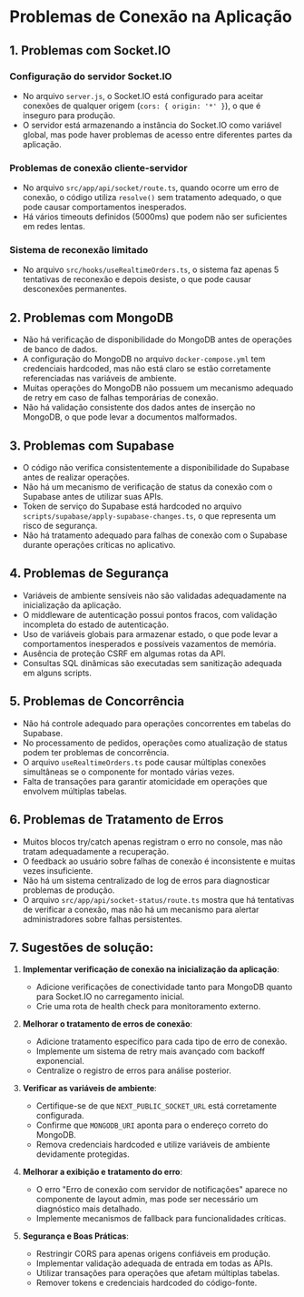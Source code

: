 # Problemas de Conexão na Aplicação

## 1. Problemas com Socket.IO

### Configuração do servidor Socket.IO
- No arquivo `server.js`, o Socket.IO está configurado para aceitar conexões de qualquer origem (`cors: { origin: '*' }`), o que é inseguro para produção.
- O servidor está armazenando a instância do Socket.IO como variável global, mas pode haver problemas de acesso entre diferentes partes da aplicação.

### Problemas de conexão cliente-servidor
- No arquivo `src/app/api/socket/route.ts`, quando ocorre um erro de conexão, o código utiliza `resolve()` sem tratamento adequado, o que pode causar comportamentos inesperados.
- Há vários timeouts definidos (5000ms) que podem não ser suficientes em redes lentas.

### Sistema de reconexão limitado
- No arquivo `src/hooks/useRealtimeOrders.ts`, o sistema faz apenas 5 tentativas de reconexão e depois desiste, o que pode causar desconexões permanentes.

## 2. Problemas com MongoDB

- Não há verificação de disponibilidade do MongoDB antes de operações de banco de dados.
- A configuração do MongoDB no arquivo `docker-compose.yml` tem credenciais hardcoded, mas não está claro se estão corretamente referenciadas nas variáveis de ambiente.
- Muitas operações do MongoDB não possuem um mecanismo adequado de retry em caso de falhas temporárias de conexão.
- Não há validação consistente dos dados antes de inserção no MongoDB, o que pode levar a documentos malformados.

## 3. Problemas com Supabase

- O código não verifica consistentemente a disponibilidade do Supabase antes de realizar operações.
- Não há um mecanismo de verificação de status da conexão com o Supabase antes de utilizar suas APIs.
- Token de serviço do Supabase está hardcoded no arquivo `scripts/supabase/apply-supabase-changes.ts`, o que representa um risco de segurança.
- Não há tratamento adequado para falhas de conexão com o Supabase durante operações críticas no aplicativo.

## 4. Problemas de Segurança

- Variáveis de ambiente sensíveis não são validadas adequadamente na inicialização da aplicação.
- O middleware de autenticação possui pontos fracos, com validação incompleta do estado de autenticação.
- Uso de variáveis globais para armazenar estado, o que pode levar a comportamentos inesperados e possíveis vazamentos de memória.
- Ausência de proteção CSRF em algumas rotas da API.
- Consultas SQL dinâmicas são executadas sem sanitização adequada em alguns scripts.

## 5. Problemas de Concorrência

- Não há controle adequado para operações concorrentes em tabelas do Supabase.
- No processamento de pedidos, operações como atualização de status podem ter problemas de concorrência.
- O arquivo `useRealtimeOrders.ts` pode causar múltiplas conexões simultâneas se o componente for montado várias vezes.
- Falta de transações para garantir atomicidade em operações que envolvem múltiplas tabelas.

## 6. Problemas de Tratamento de Erros

- Muitos blocos try/catch apenas registram o erro no console, mas não tratam adequadamente a recuperação.
- O feedback ao usuário sobre falhas de conexão é inconsistente e muitas vezes insuficiente.
- Não há um sistema centralizado de log de erros para diagnosticar problemas de produção.
- O arquivo `src/app/api/socket-status/route.ts` mostra que há tentativas de verificar a conexão, mas não há um mecanismo para alertar administradores sobre falhas persistentes.

## 7. Sugestões de solução:

1. **Implementar verificação de conexão na inicialização da aplicação**:
   - Adicione verificações de conectividade tanto para MongoDB quanto para Socket.IO no carregamento inicial.
   - Crie uma rota de health check para monitoramento externo.

2. **Melhorar o tratamento de erros de conexão**:
   - Adicione tratamento específico para cada tipo de erro de conexão.
   - Implemente um sistema de retry mais avançado com backoff exponencial.
   - Centralize o registro de erros para análise posterior.

3. **Verificar as variáveis de ambiente**:
   - Certifique-se de que `NEXT_PUBLIC_SOCKET_URL` está corretamente configurada.
   - Confirme que `MONGODB_URI` aponta para o endereço correto do MongoDB.
   - Remova credenciais hardcoded e utilize variáveis de ambiente devidamente protegidas.

4. **Melhorar a exibição e tratamento do erro**:
   - O erro "Erro de conexão com servidor de notificações" aparece no componente de layout admin, mas pode ser necessário um diagnóstico mais detalhado.
   - Implemente mecanismos de fallback para funcionalidades críticas.

5. **Segurança e Boas Práticas**:
   - Restringir CORS para apenas origens confiáveis em produção.
   - Implementar validação adequada de entrada em todas as APIs.
   - Utilizar transações para operações que afetam múltiplas tabelas.
   - Remover tokens e credenciais hardcoded do código-fonte. 